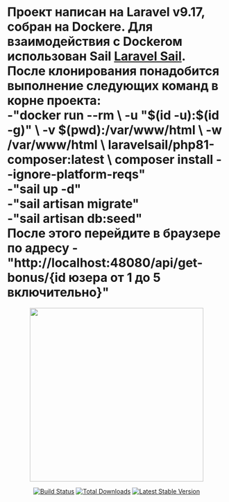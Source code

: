 <h1> Проект написан на Laravel v9.17, собран на Dockere. 
Для взаимодействия с Dockeroм использован Sail <a href="https://laravel.com/docs/9.x/sail">Laravel Sail</a>.
После клонирования понадобится выполнение следующих команд в корне проекта: <br/> 
-"docker run --rm \
    -u "$(id -u):$(id -g)" \
    -v $(pwd):/var/www/html \
    -w /var/www/html \
    laravelsail/php81-composer:latest \
    composer install --ignore-platform-reqs"
<br/> 
-"sail up -d"
<br/>
-"sail artisan migrate"
<br/>
-"sail artisan db:seed"
<br/>
После этого перейдите в браузере по адресу 
-"http://localhost:48080/api/get-bonus/{id юзера от 1 до 5 включительно}"
</h1>
<p align="center">
<a href="https://laravel.com" target="_blank">
<img src="https://raw.githubusercontent.com/laravel/art/master/logo-lockup/5%20SVG/2%20CMYK/1%20Full%20Color/laravel-logolockup-cmyk-red.svg" width="400"></a></p>

<p align="center">
<a href="https://travis-ci.org/laravel/framework"><img src="https://travis-ci.org/laravel/framework.svg" alt="Build Status"></a>
<a href="https://packagist.org/packages/laravel/framework"><img src="https://img.shields.io/packagist/dt/laravel/framework" alt="Total Downloads"></a>
<a href="https://packagist.org/packages/laravel/framework"><img src="https://img.shields.io/packagist/v/laravel/framework" alt="Latest Stable Version"></a>
